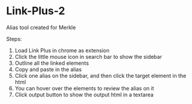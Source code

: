 Link-Plus-2
===========

Alias tool created for Merkle

Steps:

1. Load Link Plus in chrome as extension
2. Click the little mouse icon in search bar to show the sidebar
3. Outline all the linked elements
4. Copy and paste in the alias
5. Click one alias on the sidebar, and then click the target element in the html
6. You can hover over the elements to review the alias on it
7. Click output button to show the output html in a textarea
